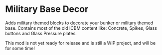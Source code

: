 Military Base Decor
=================

Adds military themed blocks to decorate your bunker or military themed base. 
Contains most of the old ICBM content like: Concrete, Spikes, Glass buttons and Glass Pressure plates.

This mod is not yet ready for release and is still a WIP project, and will be for some time!
